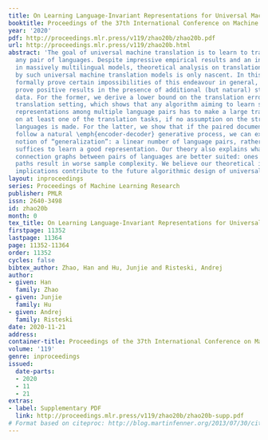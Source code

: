 ```yaml
---
title: On Learning Language-Invariant Representations for Universal Machine Translation
booktitle: Proceedings of the 37th International Conference on Machine Learning
year: '2020'
pdf: http://proceedings.mlr.press/v119/zhao20b/zhao20b.pdf
url: http://proceedings.mlr.press/v119/zhao20b.html
abstract: 'The goal of universal machine translation is to learn to translate between
  any pair of languages. Despite impressive empirical results and an increasing interest
  in massively multilingual models, theoretical analysis on translation errors made
  by such universal machine translation models is only nascent. In this paper, we
  formally prove certain impossibilities of this endeavour in general, as well as
  prove positive results in the presence of additional (but natural) structure of
  data. For the former, we derive a lower bound on the translation error in the many-to-many
  translation setting, which shows that any algorithm aiming to learn shared sentence
  representations among multiple language pairs has to make a large translation error
  on at least one of the translation tasks, if no assumption on the structure of the
  languages is made. For the latter, we show that if the paired documents in the corpus
  follow a natural \emph{encoder-decoder} generative process, we can expect a natural
  notion of “generalization”: a linear number of language pairs, rather than quadratic,
  suffices to learn a good representation. Our theory also explains what kinds of
  connection graphs between pairs of languages are better suited: ones with longer
  paths result in worse sample complexity. We believe our theoretical insights and
  implications contribute to the future algorithmic design of universal machine translation.'
layout: inproceedings
series: Proceedings of Machine Learning Research
publisher: PMLR
issn: 2640-3498
id: zhao20b
month: 0
tex_title: On Learning Language-Invariant Representations for Universal Machine Translation
firstpage: 11352
lastpage: 11364
page: 11352-11364
order: 11352
cycles: false
bibtex_author: Zhao, Han and Hu, Junjie and Risteski, Andrej
author:
- given: Han
  family: Zhao
- given: Junjie
  family: Hu
- given: Andrej
  family: Risteski
date: 2020-11-21
address: 
container-title: Proceedings of the 37th International Conference on Machine Learning
volume: '119'
genre: inproceedings
issued:
  date-parts:
  - 2020
  - 11
  - 21
extras:
- label: Supplementary PDF
  link: http://proceedings.mlr.press/v119/zhao20b/zhao20b-supp.pdf
# Format based on citeproc: http://blog.martinfenner.org/2013/07/30/citeproc-yaml-for-bibliographies/
---
```

